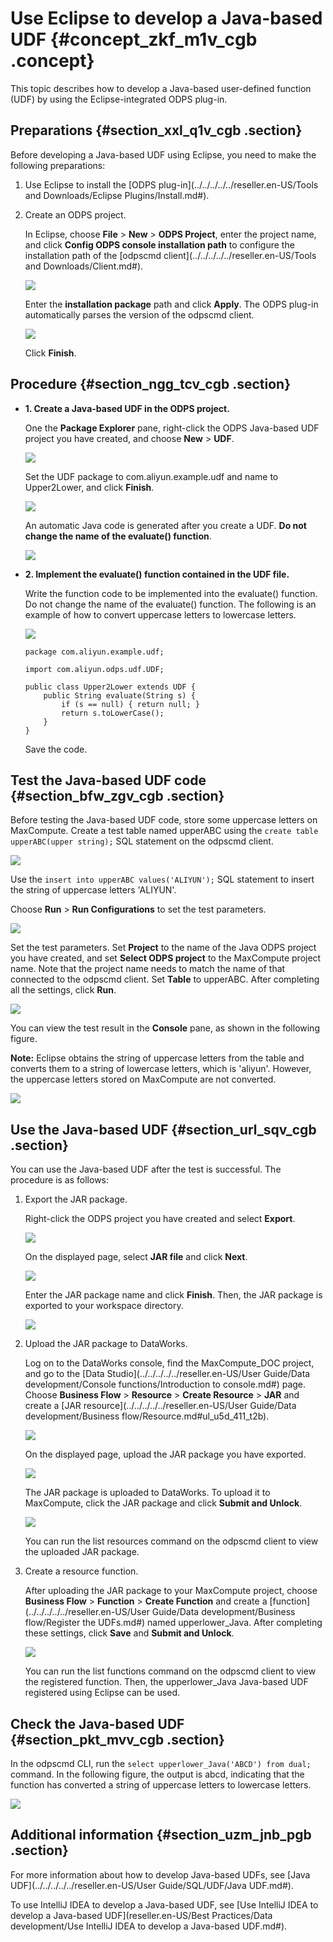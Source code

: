 # Use Eclipse to develop a Java-based UDF {#concept_zkf_m1v_cgb .concept}

This topic describes how to develop a Java-based user-defined function \(UDF\) by using the Eclipse-integrated ODPS plug-in.

## Preparations {#section_xxl_q1v_cgb .section}

Before developing a Java-based UDF using Eclipse, you need to make the following preparations:

1.  Use Eclipse to install the [ODPS plug-in](../../../../../reseller.en-US/Tools and Downloads/Eclipse Plugins/Install.md#).
2.  Create an ODPS project.

    In Eclipse, choose **File** \> **New** \> **ODPS Project**, enter the project name, and click **Config ODPS console installation path** to configure the installation path of the [odpscmd client](../../../../../reseller.en-US/Tools and Downloads/Client.md#).

    ![](http://static-aliyun-doc.oss-cn-hangzhou.aliyuncs.com/assets/img/79958/155056773634302_en-US.png)

    Enter the **installation package** path and click **Apply**. The ODPS plug-in automatically parses the version of the odpscmd client.

    ![](http://static-aliyun-doc.oss-cn-hangzhou.aliyuncs.com/assets/img/79958/155056773634304_en-US.png)

    Click **Finish**.


## Procedure {#section_ngg_tcv_cgb .section}

-   **1. Create a Java-based UDF in the ODPS project.**

    One the **Package Explorer** pane, right-click the ODPS Java-based UDF project you have created, and choose **New** \> **UDF**.

    ![](http://static-aliyun-doc.oss-cn-hangzhou.aliyuncs.com/assets/img/79958/155056773634311_en-US.png)

    Set the UDF package to com.aliyun.example.udf and name to Upper2Lower, and click **Finish**.

    ![](http://static-aliyun-doc.oss-cn-hangzhou.aliyuncs.com/assets/img/79958/155056773634316_en-US.png)

    An automatic Java code is generated after you create a UDF. **Do not change the name of the evaluate\(\) function**.

    ![](http://static-aliyun-doc.oss-cn-hangzhou.aliyuncs.com/assets/img/79958/155056773634317_en-US.png)

-   **2. Implement the evaluate\(\) function contained in the UDF file.**

    Write the function code to be implemented into the evaluate\(\) function. Do not change the name of the evaluate\(\) function. The following is an example of how to convert uppercase letters to lowercase letters.

    ![](http://static-aliyun-doc.oss-cn-hangzhou.aliyuncs.com/assets/img/79958/155056773634318_en-US.png)

    ```
    package com.aliyun.example.udf;
    
    import com.aliyun.odps.udf.UDF;
    
    public class Upper2Lower extends UDF {
        public String evaluate(String s) {
            if (s == null) { return null; }
            return s.toLowerCase();
        }
    }
    ```

    Save the code.


## Test the Java-based UDF code {#section_bfw_zgv_cgb .section}

Before testing the Java-based UDF code, store some uppercase letters on MaxCompute. Create a test table named upperABC using the `create table upperABC(upper string);` SQL statement on the odpscmd client.

![](http://static-aliyun-doc.oss-cn-hangzhou.aliyuncs.com/assets/img/79958/155056773634320_en-US.png)

Use the `insert into upperABC values('ALIYUN');` SQL statement to insert the string of uppercase letters 'ALIYUN'.

Choose **Run** \> **Run Configurations** to set the test parameters.

![](http://static-aliyun-doc.oss-cn-hangzhou.aliyuncs.com/assets/img/79958/155056773734322_en-US.png)

Set the test parameters. Set **Project** to the name of the Java ODPS project you have created, and set **Select ODPS project** to the MaxCompute project name. Note that the project name needs to match the name of that connected to the odpscmd client. Set **Table** to upperABC. After completing all the settings, click **Run**.

![](http://static-aliyun-doc.oss-cn-hangzhou.aliyuncs.com/assets/img/79958/155056773734324_en-US.png)

You can view the test result in the **Console** pane, as shown in the following figure.

**Note:** Eclipse obtains the string of uppercase letters from the table and converts them to a string of lowercase letters, which is 'aliyun'. However, the uppercase letters stored on MaxCompute are not converted.

![](http://static-aliyun-doc.oss-cn-hangzhou.aliyuncs.com/assets/img/79958/155056773734326_en-US.png)

## Use the Java-based UDF {#section_url_sqv_cgb .section}

You can use the Java-based UDF after the test is successful. The procedure is as follows:

1.  Export the JAR package.

    Right-click the ODPS project you have created and select **Export**.

    ![](http://static-aliyun-doc.oss-cn-hangzhou.aliyuncs.com/assets/img/79958/155056773734328_en-US.png)

    On the displayed page, select **JAR file** and click **Next**.

    ![](http://static-aliyun-doc.oss-cn-hangzhou.aliyuncs.com/assets/img/79958/155056773734329_en-US.png)

    Enter the JAR package name and click **Finish**. Then, the JAR package is exported to your workspace directory.

    ![](http://static-aliyun-doc.oss-cn-hangzhou.aliyuncs.com/assets/img/79958/155056773738712_en-US.png)

2.  Upload the JAR package to DataWorks.

    Log on to the DataWorks console, find the MaxCompute\_DOC project, and go to the [Data Studio](../../../../../reseller.en-US/User Guide/Data development/Console functions/Introduction to console.md#) page. Choose **Business Flow** \> **Resource** \> **Create Resource** \> **JAR** and create a [JAR resource](../../../../../reseller.en-US/User Guide/Data development/Business flow/Resource.md#ul_u5d_411_t2b).

    ![](http://static-aliyun-doc.oss-cn-hangzhou.aliyuncs.com/assets/img/79958/155056773734331_en-US.png)

    On the displayed page, upload the JAR package you have exported.

    ![](http://static-aliyun-doc.oss-cn-hangzhou.aliyuncs.com/assets/img/79958/155056773734334_en-US.png)

    The JAR package is uploaded to DataWorks. To upload it to MaxCompute, click the JAR package and click **Submit and Unlock**.

    ![](http://static-aliyun-doc.oss-cn-hangzhou.aliyuncs.com/assets/img/79958/155056773734335_en-US.png)

    You can run the list resources command on the odpscmd client to view the uploaded JAR package.

3.  Create a resource function.

    After uploading the JAR package to your MaxCompute project, choose **Business Flow** \> **Function** \> **Create Function** and create a [function](../../../../../reseller.en-US/User Guide/Data development/Business flow/Register the UDFs.md#) named upperlower\_Java. After completing these settings, click **Save** and **Submit and Unlock**.

    ![](http://static-aliyun-doc.oss-cn-hangzhou.aliyuncs.com/assets/img/79958/155056773734337_en-US.png)

    You can run the list functions command on the odpscmd client to view the registered function. Then, the upperlower\_Java Java-based UDF registered using Eclipse can be used.


## Check the Java-based UDF {#section_pkt_mvv_cgb .section}

In the odpscmd CLI, run the `select upperlower_Java('ABCD') from dual;` command. In the following figure, the output is abcd, indicating that the function has converted a string of uppercase letters to lowercase letters.

![](http://static-aliyun-doc.oss-cn-hangzhou.aliyuncs.com/assets/img/79958/155056773734338_en-US.png)

## Additional information {#section_uzm_jnb_pgb .section}

For more information about how to develop Java-based UDFs, see [Java UDF](../../../../../reseller.en-US/User Guide/SQL/UDF/Java UDF.md#).

To use IntelliJ IDEA to develop a Java-based UDF, see [Use IntelliJ IDEA to develop a Java-based UDF](reseller.en-US/Best Practices/Data development/Use IntelliJ IDEA to develop a Java-based UDF.md#).

